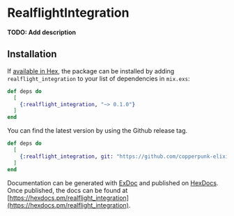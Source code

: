 # RealflightIntegration

**TODO: Add description**

## Installation

If [available in Hex](https://hex.pm/docs/publish), the package can be installed
by adding `realflight_integration` to your list of dependencies in `mix.exs`:

```elixir
def deps do
  [
    {:realflight_integration, "~> 0.1.0"}
  ]
end
```

You can find the latest version by using the Github release tag.
```elixir
def deps do
  [
    {:realflight_integration, git: "https://github.com/copperpunk-elixir/realflight-integration.git", tag: "v0.1.1-alpha"}
  ]
end
```


Documentation can be generated with [ExDoc](https://github.com/elixir-lang/ex_doc)
and published on [HexDocs](https://hexdocs.pm). Once published, the docs can
be found at [https://hexdocs.pm/realflight_integration](https://hexdocs.pm/realflight_integration).

